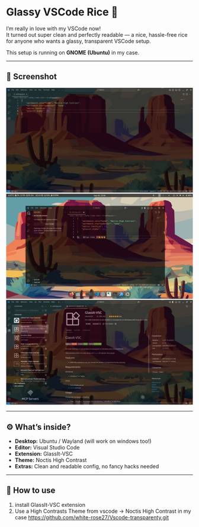 # Glassy VSCode Rice 🌿

I’m really in love with my VSCode now!  
It turned out super clean and perfectly readable — a nice, hassle-free rice for anyone who wants a glassy, transparent VSCode setup.  

This setup is running on **GNOME (Ubuntu)** in my case.

---

## 📸 Screenshot
![Vscode Transparency](./screenshot1.png)
![Vscode Transparency](screenshot3.png)  
![Vscode Transparency](screenshot2.png)

---

## ⚙️ What’s inside?
- **Desktop:** Ubuntu / Wayland (will work on windows too!)
- **Editor:** Visual Studio Code  
- **Extension:** GlassIt-VSC
- **Theme:** Noctis High Contrast
- **Extras:** Clean and readable config, no fancy hacks needed  

---

## 🚀 How to use
1. install GlassIt-VSC extension
2. Use a High Contrasts Theme from vscode -> Noctis High Contrast in my case
https://github.com/white-rose27/Vscode-transparenty.git
